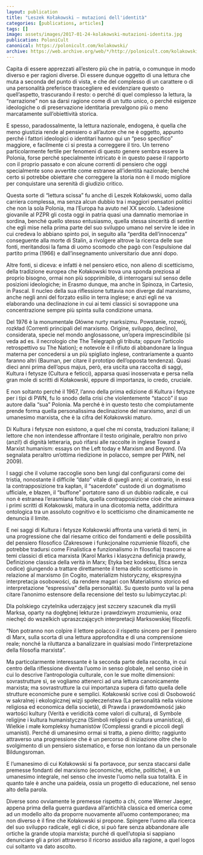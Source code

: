 ```yaml
---
layout: publication
title: "Leszek Kołakowski – mutazioni dell'identità"
categories: [publications, articles]
tags: []
image: assets/images/2017-01-24-kolakowski-mutazioni-identita.jpg
publication: PoloniCult
canonical: https://polonicult.com/kolakowski/
archive: https://web.archive.org/web/*/http://polonicult.com/kolakowski/
---
```


Capita di essere apprezzati all’estero più che in patria, o comunque in modo diverso e per ragioni diverse. Di essere dunque oggetto di una lettura che muta a seconda del punto di vista, e che del complesso di un carattere o di una personalità preferisce trascegliere ed evidenziare questo o quell’aspetto, trascurando il resto: o perché di quel complesso la lettura, la “narrazione” non sa darsi ragione come di un tutto unico, o perché esigenze ideologiche o di preservazione identitaria prevalgono più o meno marcatamente sull’obiettività storica.

E spesso, paradossalmente, la lettura nazionale, endogena, è quella che meno giustizia rende al pensiero o all’autore che ne è oggetto, appunto perché i fattori ideologici o identitari hanno qui un “peso specifico” maggiore, e facilmente ci si presta a correggere il tiro. Un terreno particolarmente fertile per fenomeni di questo genere sembra essere la Polonia, forse perché specialmente intricato è in questo paese il rapporto con il proprio passato e con alcune correnti di pensiero che oggi specialmente sono avvertite come estranee all’identità nazionale; benché certo si potrebbe obiettare che correggere la storia non è il modo migliore per conquistare una serenità di giudizio critico.

Questa sorte di “lettura scissa” fu anche di Leszek Kołakowski, uomo dalla carriera complessa, ma senza alcun dubbio tra i maggiori pensatori politici che non la sola Polonia, ma l’Europa ha avuto nel XX secolo. L’adesione giovanile al PZPR gli costa oggi in patria quasi una damnatio memoriae in sordina, benché quello stesso entusiasmo, quella stessa sincerità di sentire che egli mise nella prima parte del suo sviluppo umano nel servire le idee in cui credeva lo abbiano spinto poi, in seguito alla “perdita dell’innocenza” conseguente alla morte di Stalin, a rivolgere altrove la ricerca delle sue fonti, meritandosi la fama di uomo scomodo che pagò con l’espulsione dal partito prima (1966) e dall’insegnamento universitario due anni dopo.

Altre fonti, si diceva: e infatti è nel pensiero etico, non alieno di scetticismo, della tradizione europea che Kołakowski trova una sponda preziosa al proprio bisogno, ormai non più sopprimibile, di interrogarsi sul senso delle posizioni ideologiche; in Erasmo dunque, ma anche in Spinoza, in Cartesio, in Pascal. Il nucleo della sua riflessione tuttavia non diverge dal marxismo, anche negli anni del forzato esilio in terra inglese; e anzi egli ne va elaborando una declinazione in cui ai temi classici si sovrappone una concentrazione sempre più spinta sulla condizione umana.

Del 1976 è la monumentale Główne nurty marksizmu. Powstanie, rozwój, rozkład (Correnti principali del marxismo. Origine, sviluppo, declino), considerata, specie nel mondo anglosassone, un’opera imprescindibile (si veda ad es. il necrologio che The Telegraph gli tributa; oppure l’articolo retrospettivo su The Nation); e notevole è il rifiuto di abbandonare la lingua materna per concedersi a un più spigliato inglese, contrariamente a quanto faranno altri (Bauman, per citare il prototipo dell’opposta tendenza). Quasi dieci anni prima dell’opus majus, però, era uscita una raccolta di saggi, Kultura i fetysze (Cultura e feticci), apparsa quasi inosservata e persa nella gran mole di scritti di Kołakowski, eppure di importanza, io credo, cruciale.

E non soltanto perché il 1967, l’anno della prima edizione di Kultura i fetysze per i tipi di PWN, fu lo snodo della crisi che violentemente “staccò” il suo autore dalla “sua” Polonia. Ma perché è in questo testo che compiutamente prende forma quella personalissima declinazione del marxismo, anzi di un umanesimo marxista, che è la cifra del Kołakowski maturo.

Di Kultura i fetysze non esistono, a quel che mi consta, traduzioni italiane; il lettore che non intendesse affrontare il testo originale, peraltro non privo (anzi!) di dignità letteraria, può rifarsi alle raccolte in inglese Toward a Marxist humanism: essays on the Left today e Marxism and Beyond. (Va segnalata peraltro un’ottima riedizione in polacco, sempre per PWN, nel 2009).

I saggi che il volume raccoglie sono ben lungi dal configurarsi come dei tristia, nonostante il difficile “dato” vitale di quegli anni; al contrario, in essi la contrapposizione tra kapłan, il “sacerdote” custode di un dogmatismo ufficiale, e błazen, il “buffone” portatore sano di un dubbio radicale, e cui non è estranea l’erasmiana follia, quella contrapposizione cioè che animava i primi scritti di Kołakowski, matura in una dicotomia netta, addirittura ontologica tra un assoluto cognitivo e lo scetticismo che dinamicamente ne denuncia il limite.

E nei saggi di Kultura i fetysze Kołakowski affronta una varietà di temi, in una progressione che dal riesame critico dei fondamenti e delle possibilità del pensiero filosofico (Zakresowe i funkcjonalne rozumienie filozofii, che potrebbe tradursi come Finalistica e funzionalismo in filosofia) trascorre ai temi classici di etica marxista (Karol Marks i klasyczna definicja prawdy, Definizione classica della verità in Marx; Etyka bez kodeksu, Etica senza codice) giungendo a trattare direttamente il tema dello scetticismo in relazione al marxismo (in Cogito, materializm historyczny, ekspresyjna interpretacja osobowości, da rendere magari con Materialismo storico ed interpretazione “espressiva” della personalità). Su questo punto val la pena citare l’anonimo estensore della recensione del testo su lubimyczytac.pl:

Dla polskiego czytelnika uderzający jest szczery szacunek dla myśli Marksa, oparty na dogłębnej lekturze i prawdziwym zrozumieniu, oraz niechęć do wszelkich upraszczających interpretacji Marksowskiej filozofii.

“Non potranno non colpire il lettore polacco il rispetto sincero per il pensiero di Marx, sulla scorta di una lettura approfondita e di una comprensione reale; nonché la riluttanza a banalizzare in qualsiasi modo l’interpretazione della filosofia marxista”.

Ma particolarmente interessante è la seconda parte della raccolta, in cui centro della riflessione diventa l’uomo in senso globale, nel senso cioè in cui lo descrive l’antropologia culturale, con le sue molte dimensioni: sovrastrutture sì, se vogliamo attenerci ad una lettura canonicamente marxista; ma sovrastrutture la cui importanza supera di fatto quella delle strutture economiche pure e semplici. Kołakowski scrive così di Osobowość w sakralnej i ekologicznej wizji społeczeństwa (La personalità nella visione religiosa ed economica della società), di Prawda i prawdomówność jako wartości kultury (Verità e veridicità come valori di cultura), di Symbole religijne i kultura humanistyczna (Simboli religiosi e cultura umanistica), di Wielkie i małe kompleksy humanistów (Complessi grandi e piccoli degli umanisti). Perché di umanesimo ormai si tratta, a pieno diritto; raggiunto attraverso una progressione che è un percorso di iniziazione oltre che lo svolgimento di un pensiero sistematico, e forse non lontano da un personale Bildungsroman.

E l’umanesimo di cui Kołakowski si fa portavoce, pur senza staccarsi dalle premesse fondanti del marxismo (economiche, etiche, politiche), è un umanesimo integrale, nel senso che investe l’uomo nella sua totalità. E in quanto tale è anche una paideia, ossia un progetto di educazione, nel senso alto della parola.

Diverse sono ovviamente le premesse rispetto a chi, come Werner Jaeger, appena prima della guerra guardava all’antichità classica ed omerica come ad un modello alto da proporre nuovamente all’uomo contemporaneo; ma non diverso è il fine che Kołakowski si propone. Spingere l’uomo alla ricerca del suo sviluppo radicale, egli ci dice, si può fare senza abbandonare alle ortiche la grande utopia marxista; purché di quell’utopia si sappiano denunciare gli a priori attraverso il ricorso assiduo alla ragione, a quel logos cui soltanto va dato ascolto.
